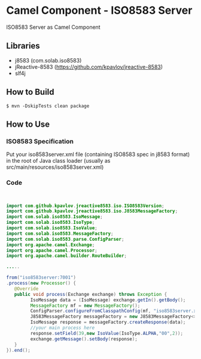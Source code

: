 # Camel Component - ISO8583 Server

ISO8583 Server as Camel Component

## Libraries
- j8583 (com.solab.iso8583)
- jReactive-8583 (https://github.com/kpavlov/jreactive-8583)
- slf4j

## How to Build

```$ mvn -DskipTests clean package```


## How to Use

### ISO8583 Specification

Put your iso8583server.xml file (containing ISO8583 spec in j8583 format) in the root of Java class loader (usually as src/main/resources/iso8583server.xml)

### Code

```java


import com.github.kpavlov.jreactive8583.iso.ISO8583Version;
import com.github.kpavlov.jreactive8583.iso.J8583MessageFactory;
import com.solab.iso8583.IsoMessage;
import com.solab.iso8583.IsoType;
import com.solab.iso8583.IsoValue;
import com.solab.iso8583.MessageFactory;
import com.solab.iso8583.parse.ConfigParser;
import org.apache.camel.Exchange;
import org.apache.camel.Processor;
import org.apache.camel.builder.RouteBuilder;

.....

from("iso8583server:7001")
.process(new Processor() {
   @Override
   public void process(Exchange exchange) throws Exception {
         IsoMessage data = (IsoMessage) exchange.getIn().getBody();
         MessageFactory mf = new MessageFactory();
         ConfigParser.configureFromClasspathConfig(mf, "iso8583server.xml");
         J8583MessageFactory messageFactory = new J8583MessageFactory<>(mf, ISO8583Version.V1987);// [1]
         IsoMessage response = messageFactory.createResponse(data);
         //your main process here
         response.setField(39,new IsoValue(IsoType.ALPHA,"00",2));
         exchange.getMessage().setBody(response);
   }
}).end();
```
